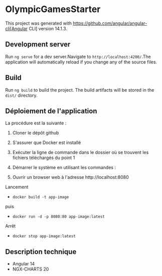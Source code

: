 # OlympicGamesStarter

This project was generated with https://github.com/angular/angular-cli[Angular CLI] version 14.1.3.

## Development server

Run `ng serve` for a dev server.Navigate to `http://localhost:4200/`.The application will automatically reload if you change any of the source files.

## Build

Run `ng build` to build the project.
The build artifacts will be stored in the `dist/` directory.

## Déploiement de l'application

La procédure est la suivante :

1) Cloner le dépôt github

2) S'assurer que Docker est installé

3) Exécuter la ligne de commande dans le dossier où se trouvent les fichiers téléchargés du point 1

4) Démarrer le système en utilisant les commandes :

5) Ouvrir un browser web à l'adresse http://localhost:8080

Lancement

- `docker build -t app-image`

puis

- `docker run -d -p 8080:80 app-image:latest`

Arrêt

- `docker stop app-image:latest`

## Description technique

- Angular 14
- NGX-CHARTS 20
